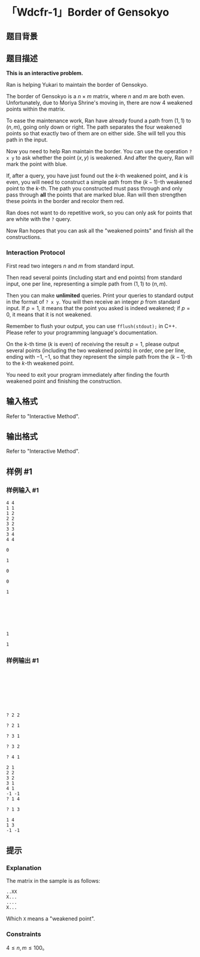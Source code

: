 # 「Wdcfr-1」Border of Gensokyo

## 题目背景



## 题目描述


**This is an interactive problem.**


Ran is helping Yukari to maintain the border of Gensokyo. 

The border of Gensokyo is a $n\times m$ matrix, where $n$ and $m$ are both even. Unfortunately, due to Moriya Shrine's moving in, there are now $4$ weakened points within the matrix.

To ease the maintenance work, Ran have already found a path from $(1,1)$ to $(n,m)$, going only down or right. The path separates the four weakened points so that exactly two of them are on either side. She will tell you this path in the input.

Now you need to help Ran maintain the border. You can use the operation `? x y` to ask whether the point $(x,y)$ is weakened. And after the query, Ran will mark the point with blue.

If, after a query, you have just found out the $k$-th weakened point, and $k$ is even, you will need to construct a simple path from the $(k-1)$-th weakened point to the $k$-th. The path you constructed must pass through and only pass through **all** the points that are marked blue.  Ran will then strengthen these points in the border and recolor them red.

Ran does not want to do repetitive work, so you can only ask for points that are white with the `?` query.

Now Ran hopes that you can ask all the "weakened points" and finish all the constructions.

### Interaction Protocol

First read two integers $n$ and $m$ from standard input.

Then read several points (including start and end points) from standard input, one per line, representing a simple path from $(1,1)$ to $(n,m)$.

Then you can make **unlimited** queries. Print your queries to standard output in the format of `? x y`. You will then receive an integer $p$ from standard input. If $p=1$, it means that the point you asked is indeed weakened; if $p=0$, it means that it is not weakened.

Remember to flush your output, you can use `fflush(stdout);` in C++. Please refer to your programming language's documentation.

On the $k$-th time ($k$ is even) of receiving the result $p=1$, please output several points (including the two weakened points) in order, one per line, ending with $-1,-1$, so that they represent the simple path from the $(k-1)$-th to the $k$-th weakened point.

You need to exit your program immediately after finding the fourth weakened point and finishing the construction.


## 输入格式

Refer to "Interactive Method".

## 输出格式

Refer to "Interactive Method".

## 样例 #1

### 样例输入 #1
```
4 4
1 1
1 2
2 2
3 2
3 3
3 4
4 4

0

1

0

0

1







1

1
```

### 样例输出 #1

```








? 2 2

? 2 1

? 3 1

? 3 2

? 4 1

2 1
2 2
3 2
3 1
4 1
-1 -1
? 1 4

? 1 3

1 4
1 3
-1 -1
```

## 提示

### Explanation

The matrix in the sample is as follows:

```plain
..XX
X...
....
X...
```

Which `X` means a "weakened point".

### Constraints

$4\le n,m\le100$。
